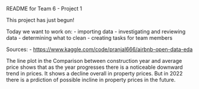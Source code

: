 README for Team 6 - Project 1

This project has just begun!

Today we want to work on:
    - importing data
    - investigating and reviewing data
    - determining what to clean
    - creating tasks for team members

Sources:
    - https://www.kaggle.com/code/pranjal666/airbnb-open-data-eda


The line plot in the Comparison between construction year and average price shows that as the year progresses there is a noticeable downward trend in prices. It shows a decline overall in property prices. But in 2022 there is a prdiction of possible incline in property prices in the future.